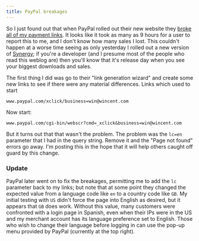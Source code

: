 ```yaml
---
title: PayPal breakages
---
```


So I just found out that when PayPal rolled out their new website they [broke all of my payment links](http://www.wincent.com/a/news/archives/2007/10/paypal_rolls_ou.php). It looks like it took as many as 9 hours for a user to report this to me, and I don't know how many sales I lost. This couldn't happen at a worse time seeing as only yesterday I rolled out a new version of [Synergy](http://synergy.wincent.com/); if you're a developer (and I presume most of the people who read this weblog are) then you'll know that it's release day when you see your biggest downloads and sales.

The first thing I did was go to their "link generation wizard" and create some new links to see if there were any material differences. Links which used to start

    www.paypal.com/xclick/business=win@wincent.com

Now start:

    www.paypal.com/cgi-bin/webscr?cmd=_xclick&business=win@wincent.com

But it turns out that that wasn't the problem. The problem was the `lc=en` parameter that I had in the query string. Remove it and the "Page not found" errors go away. I'm posting this in the hope that it will help others caught off guard by this change.


### Update

PayPal later went on to fix the breakages, permitting me to add the `lc` parameter back to my links; but note that at some point they changed the expected value from a language code like `en` to a country code like `GB`. My initial testing with `US` didn't force the page into English as desired, but it appears that `GB` does work. Without this value, many customers were confronted with a login page in Spanish, even when their IPs were in the US and my merchant account has its language preference set to English. Those who wish to change their language before logging in can use the pop-up menu provided by PayPal (currently at the top right).
